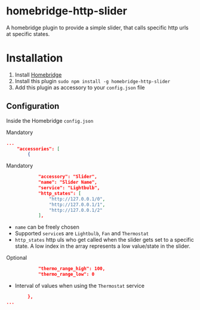 # homebridge-http-slider
A homebridge plugin to provide a simple slider, that calls specific http urls
at specific states.

# Installation
1. Install [Homebridge](https://github.com/nfarina/homebridge)
2. Install this plugin `sudo npm install -g homebridge-http-slider`
3. Add this plugin as accessory to your `config.json` file

## Configuration
Inside the Homebridge `config.json`

Mandatory
```json
...
    "accessories": [
        {
```

Mandatory
```json
            "accessory": "Slider",
            "name": "Slider Name",
            "service": "Lightbulb",
            "http_states": [
                "http://127.0.0.1/0",
                "http://127.0.0.1/1",
                "http://127.0.0.1/2"
            ],
```
* `name` can be freely chosen
* Supported `service`s are `Lightbulb`, `Fan` and `Thermostat`
* `http_states` http uls who get called when the slider gets set to a specific
  state. A low index in the array represents a low value/state in the slider.

Optional
```json
            "thermo_range_high": 100,
            "thermo_range_low": 0
```
* Interval of values when using the `Thermostat` service

```json
        },
...
```
